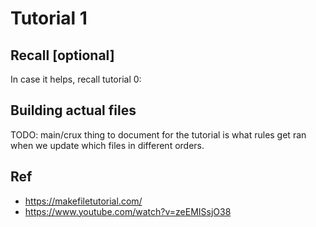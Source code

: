 # Tutorial 1

## Recall [optional]
In case it helps, recall tutorial 0:

## Building actual files

TODO: main/crux thing to document for the tutorial is what rules get ran when we update which files in different orders.

## Ref

- https://makefiletutorial.com/
- https://www.youtube.com/watch?v=zeEMISsjO38